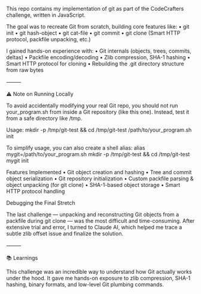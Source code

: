 This repo contains my implementation of git as part of the CodeCrafters challenge, written in JavaScript.

The goal was to recreate Git from scratch, building core features like:
	•	git init
	•	git hash-object
	•	git cat-file
	•	git commit
	•	git clone (Smart HTTP protocol, packfile unpacking, etc.)

I gained hands-on experience with:
	•	Git internals (objects, trees, commits, deltas)
	•	Packfile encoding/decoding
	•	Zlib compression, SHA-1 hashing
	•	Smart HTTP protocol for cloning
	•	Rebuilding the .git directory structure from raw bytes

⸻

⚠️ Note on Running Locally

To avoid accidentally modifying your real Git repo, you should not run your_program.sh from inside a Git repository (like this one). Instead, test it from a safe directory like /tmp.

Usage:
mkdir -p /tmp/git-test && cd /tmp/git-test
/path/to/your_program.sh init

To simplify usage, you can also create a shell alias:
alias mygit=/path/to/your_program.sh
mkdir -p /tmp/git-test && cd /tmp/git-test
mygit init

Features Implemented
	•	Git object creation and hashing
	•	Tree and commit object serialization
	•	Git repository initialization
	•	Custom packfile parsing & object unpacking (for git clone)
	•	SHA-1-based object storage
	•	Smart HTTP protocol handling

 Debugging the Final Stretch

The last challenge — unpacking and reconstructing Git objects from a packfile during git clone — was the most difficult and time-consuming. After extensive trial and error, I turned to Claude AI, which helped me trace a subtle zlib offset issue and finalize the solution.

⸻

📚 Learnings

This challenge was an incredible way to understand how Git actually works under the hood. It gave me hands-on exposure to zlib compression, SHA-1 hashing, binary formats, and low-level Git plumbing commands.
